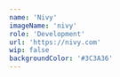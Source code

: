 ```yaml
---
name: 'Nivy'
imageName: 'nivy'
role: 'Development'
url: 'https://nivy.com'
wip: false
backgroundColor: '#3C3A36'
---
```

